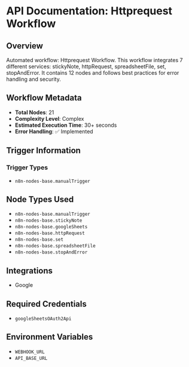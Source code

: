 # API Documentation: Httprequest Workflow

## Overview
Automated workflow: Httprequest Workflow. This workflow integrates 7 different services: stickyNote, httpRequest, spreadsheetFile, set, stopAndError. It contains 12 nodes and follows best practices for error handling and security.

## Workflow Metadata
- **Total Nodes**: 21
- **Complexity Level**: Complex
- **Estimated Execution Time**: 30+ seconds
- **Error Handling**: ✅ Implemented

## Trigger Information
### Trigger Types
- `n8n-nodes-base.manualTrigger`

## Node Types Used
- `n8n-nodes-base.manualTrigger`
- `n8n-nodes-base.stickyNote`
- `n8n-nodes-base.googleSheets`
- `n8n-nodes-base.httpRequest`
- `n8n-nodes-base.set`
- `n8n-nodes-base.spreadsheetFile`
- `n8n-nodes-base.stopAndError`

## Integrations
- Google

## Required Credentials
- `googleSheetsOAuth2Api`

## Environment Variables
- `WEBHOOK_URL`
- `API_BASE_URL`
